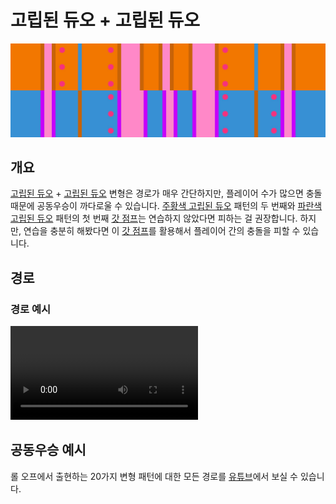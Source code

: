 # 고립된 듀오 + 고립된 듀오

![Isolated Duo + Isolated Duo](../images/variations/isolated-duo-isolated-duo.jpg)

## 개요

[고립된 듀오](../rolls/isolated-duo.md#주황색-롤) + [고립된 듀오](../rolls/isolated-duo.md#파란색-롤) 변형은 경로가 매우 간단하지만, 플레이어 수가 많으면 충돌 때문에 공동우승이 까다로울 수 있습니다. [주황색 고립된 듀오](../rolls/isolated-duo.md#주황색-롤) 패턴의 두 번째와 [파란색 고립된 듀오](../rolls/isolated-duo.md#파란색-롤) 패턴의 첫 번째 [갓 점프](../advanced/isolated-duo-god-jumps.md)는 연습하지 않았다면 피하는 걸 권장합니다. 하지만, 연습을 충분히 해봤다면 이 [갓 점프](../advanced/isolated-duo-god-jumps.md)를 활용해서 플레이어 간의 충돌을 피할 수 있습니다.

## 경로

### 경로 예시

<video controls>
  <source src="../../images/variations/isolated-duo-isolated-duo-standard-path.mp4" type="video/mp4">
</video>

## 공동우승 예시

롤 오프에서 출현하는 20가지 변형 패턴에 대한 모든 경로를 [유튜브](https://www.youtube.com/playlist?list=PLG_QNSp9ZgJLWYSNl4vY26VJCZeOQHO1F)에서 보실 수 있습니다.
